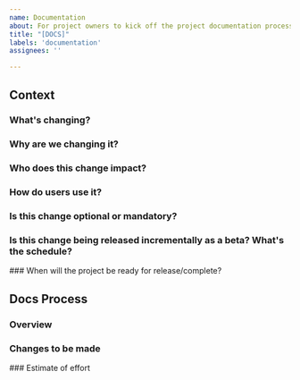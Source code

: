 ```yaml
---
name: Documentation
about: For project owners to kick off the project documentation process
title: "[DOCS]"
labels: 'documentation'
assignees: ''

---
```


## Context
<!-- Use this section to bring the documentation team up to speed with the project we're working on --> 

### What's changing?
<!-- Use this section to breifly describe the project: what is going to change on the platform as a result of this project and how might users be impacted? -->

### Why are we changing it?
<!-- Help us understand why we're making this change, what is it going to help users achieve? -->

### Who does this change impact?
<!-- Which groups of users are going to impacted by this change: contributors, collective admins, hosts, all? -->

### How do users use it?
<!-- How are users going to interact with the platform in order to achieve the goals we set out? --> 

### Is this change optional or mandatory?
<!-- Is this change configurable? If so how does a user configure or opt into or out of it? -->

### Is this change being released incrementally as a beta? What's the schedule?
<!-- is this change a beta, how can users give us feedback or report bugs, is there any specific feedback we're looking for? -->

### When will the project be ready for release/complete?
<!-- We need to understand when we need to have documentation prepped and ready to launch, there may be some conversation once the docs team have reviewed this -->

## Docs Process
<!-- The docs team will use this section to plan how the docs are going to change as a result of this project --> 

### Overview
<!-- Use this section to provide an overview of the changes that we think we'll need to make. -->

### Changes to be made
<!-- Use this section to outline, at a high level, which pages will need to be added, modified, removed etc -->

### Estimate of effort
<!-- How long do we think it will take to make those changes, how long after completing the development do we think we'll need to ensure docs are ready to go for lauch? -->
